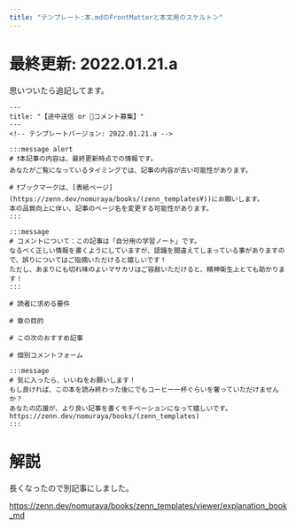 ```yaml
---
title: "テンプレート:本.mdのFrontMatterと本文用のスケルトン"
---
```

# 最終更新: 2022.01.21.a
思いついたら追記してます。

```
---
title: "【途中送信 or 🔰コメント募集】"
---
<!-- テンプレートバージョン: 2022.01.21.a -->

:::message alert
# ❗本記事の内容は、最終更新時点での情報です。
あなたがご覧になっているタイミングでは、記事の内容が古い可能性があります。

# ❗ブックマークは、[表紙ページ](https://zenn.dev/nomuraya/books/(zenn_templates¥))にお願いします。
本の品質向上に伴い、記事のページ名を変更する可能性があります。
:::

:::message
# コメントについて：この記事は「自分用の学習ノート」です。
なるべく正しい情報を書くようにしていますが、認識を間違えてしまっている事がありますので、誤りについてはご指摘いただけると嬉しいです！
ただし、あまりにも切れ味のよいマサカリはご容赦いただけると、精神衛生上とても助かります！
:::

# 読者に求める要件

# 章の目的

# この次のおすすめ記事

# 個別コメントフォーム

:::message
# 気に入ったら、いいねをお願いします！
もし良ければ、この本を読み終わった後にでもコーヒー一杯ぐらいを奢っていただけませんか？
あなたの応援が、より良い記事を書くモチベーションになって嬉しいです。
https://zenn.dev/nomuraya/books/(zenn_templates)
:::

```

# 解説
長くなったので別記事にしました。

https://zenn.dev/nomuraya/books/zenn_templates/viewer/explanation_book_md
